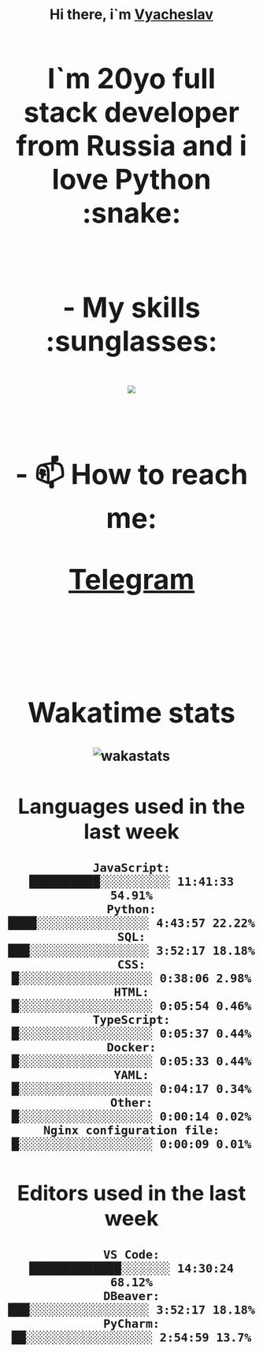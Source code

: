 <h1 align='center'>Hi there, i`m <a href='https://t.me/syavabrazzzers'>Vyacheslav<a/> <h1/>

<p>I`m 20yo full stack developer from Russia and i love Python :snake: <p/>

<br>
- My skills :sunglasses:
<p align="center">
    <img src="https://skillicons.dev/icons?i=git,docker,linux,postgres,mysql,python,django,fastapi,javascript,typescript,react,next,tailwind" />
<p/>

<br>
- 📫 How to reach me: 
<p>
<a href='https://t.me/syavabrazzzers'>Telegram<a/>
<p/>
<br>

<h1 align='center'>Wakatime stats</h1>

<img alt="wakastats" src="https://waka-widget.up.railway.app/language?langs=all&user=TaiLo&randomGradient=true&bgLineColor=696969&maxLangs=5&theme=dark" />
    
<!--START_SECTION:waka-->
## Languages used in the last week
```text
JavaScript:           ██████████░░░░░░░░░░ 11:41:33 54.91%
Python:               ████░░░░░░░░░░░░░░░░ 4:43:57 22.22%
SQL:                  ███░░░░░░░░░░░░░░░░░ 3:52:17 18.18%
CSS:                  █░░░░░░░░░░░░░░░░░░░ 0:38:06 2.98%
HTML:                 █░░░░░░░░░░░░░░░░░░░ 0:05:54 0.46%
TypeScript:           █░░░░░░░░░░░░░░░░░░░ 0:05:37 0.44%
Docker:               █░░░░░░░░░░░░░░░░░░░ 0:05:33 0.44%
YAML:                 █░░░░░░░░░░░░░░░░░░░ 0:04:17 0.34%
Other:                █░░░░░░░░░░░░░░░░░░░ 0:00:14 0.02%
Nginx configuration file: █░░░░░░░░░░░░░░░░░░░ 0:00:09 0.01%
```
## Editors used in the last week
```text
VS Code:              █████████████░░░░░░░ 14:30:24 68.12%
DBeaver:              ███░░░░░░░░░░░░░░░░░ 3:52:17 18.18%
PyCharm:              ██░░░░░░░░░░░░░░░░░░ 2:54:59 13.7%
```

<!--END_SECTION:waka-->


